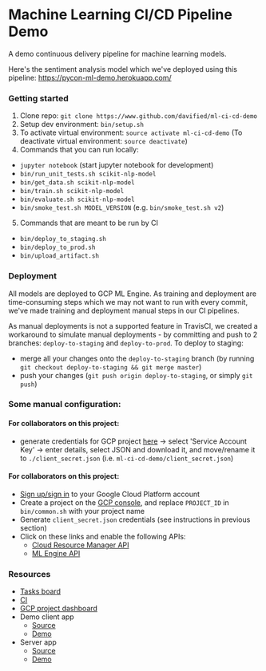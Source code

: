 # Machine Learning CI/CD Pipeline Demo

A demo continuous delivery pipeline for machine learning models.

Here's the sentiment analysis model which we've deployed using this pipeline: https://pycon-ml-demo.herokuapp.com/

### Getting started

1. Clone repo: `git clone https://www.github.com/davified/ml-ci-cd-demo`
2. Setup dev environment: `bin/setup.sh`
3. To activate virtual environment: `source activate ml-ci-cd-demo` (To deactivate virtual environment: `source deactivate`)
4. Commands that you can run locally:
  - `jupyter notebook` (start jupyter notebook for development)
  - `bin/run_unit_tests.sh scikit-nlp-model`
  - `bin/get_data.sh scikit-nlp-model`
  - `bin/train.sh scikit-nlp-model`
  - `bin/evaluate.sh scikit-nlp-model`
  - `bin/smoke_test.sh MODEL_VERSION` (e.g. `bin/smoke_test.sh v2`)
5. Commands that are meant to be run by CI
  - `bin/deploy_to_staging.sh`
  - `bin/deploy_to_prod.sh`
  - `bin/upload_artifact.sh`

### Deployment

All models are deployed to GCP ML Engine. As training and deployment are time-consuming steps which we may not want to run with every commit, we've made training and deployment manual steps in our CI pipelines. 

As manual deployments is not a supported feature in TravisCI, we created a workaround to simulate manual deployments - by committing and push to 2 branches: `deploy-to-staging` and `deploy-to-prod`. To deploy to staging:
- merge all your changes onto the `deploy-to-staging` branch (by running `git checkout deploy-to-staging && git merge master`)
- push your changes (`git push origin deploy-to-staging`, or simply `git push`)

### Some manual configuration:

#### For collaborators on this project:
- generate credentials for GCP project [here](https://console.cloud.google.com/apis/credentials?project=ml-ci-ci-demo) -> select 'Service Account Key' -> enter details, select JSON and download it, and move/rename it to `./client_secret.json` (i.e. `ml-ci-cd-demo/client_secret.json`)

#### For collaborators on this project:
- [Sign up/sign in](https://console.cloud.google.com/) to your Google Cloud Platform account 
- Create a project on the [GCP console](https://console.cloud.google.com), and replace `PROJECT_ID` in `bin/common.sh` with your project name
- Generate `client_secret.json` credentials (see instructions in previous section)
- Click on these links and enable the following APIs:
  - [Cloud Resource Manager API](https://console.developers.google.com/apis/api/cloudresourcemanager.googleapis.com/overview?project=ml-ci-ci-demo)
  - [ML Engine API](https://console.cloud.google.com/apis/api/ml.googleapis.com/overview)


### Resources
- [Tasks board](https://github.com/davified/ml-ci-cd-demo/projects/1)
- [CI](https://www.travis-ci.org/davified/ml-ci-cd-demo)
- [GCP project dashboard](https://console.cloud.google.com/home/dashboard?project=ml-ci-cd-demo)
- Demo client app
  - [Source](https://github.com/davified/ml-ci-cd-demo-react-client)
  - [Demo](https://pycon-ml-demo.herokuapp.com/)
- Server app
  - [Source](https://github.com/davified/ml-ci-cd-demo-express-server)
  - [Demo](https://ml-ci-cd-demo-server.herokuapp.com/)

